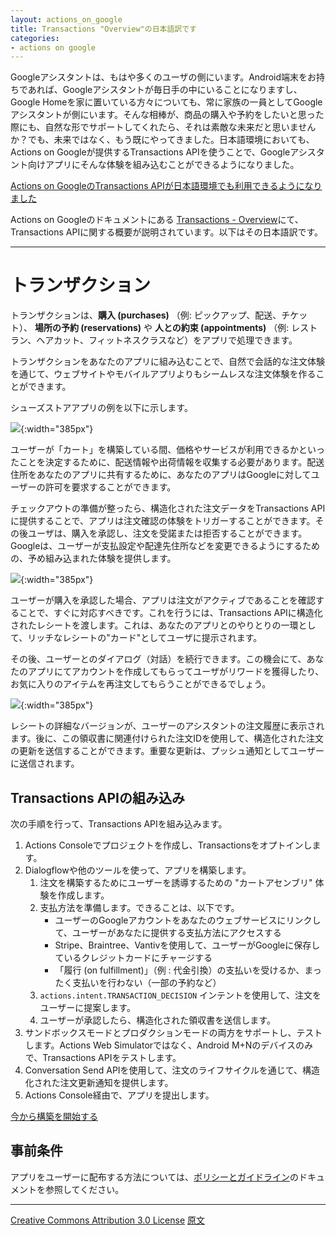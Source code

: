 ```yaml
---
layout: actions_on_google
title: Transactions "Overview"の日本語訳です
categories:
- actions on google
---
```

Googleアシスタントは、もはや多くのユーザの側にいます。Android端末をお持ちであれば、Googleアシスタントが毎日手の中にいることになりますし、Google Homeを家に置いている方々についても、常に家族の一員としてGoogleアシスタントが側にいます。そんな相棒が、商品の購入や予約をしたいと思った際にも、自然な形でサポートしてくれたら、それは素敵な未来だと思いませんか？でも、未来ではなく、もう既にやってきました。日本語環境においても、Actions on Googleが提供するTransactions APIを使うことで、Googleアシスタント向けアプリにそんな体験を組み込むことができるようになりました。

[Actions on GoogleのTransactions APIが日本語環境でも利用できるようになりました](https://developers-jp.googleblog.com/2018/04/actions-on-google-transactions-api.html)

Actions on Googleのドキュメントにある
[Transactions - Overview](https://developers.google.com/actions/transactions/)にて、
Transactions APIに関する概要が説明されています。以下はその日本語訳です。

---
# トランザクション

トランザクションは、**購入 (purchases)** （例: ピックアップ、配送、チケット）、 **場所の予約 (reservations)** や **人との約束 (appointments)** （例: レストラン、ヘアカット、フィットネスクラスなど）をアプリで処理できます。

トランザクションをあなたのアプリに組み込むことで、自然で会話的な注文体験を通じて、ウェブサイトやモバイルアプリよりもシームレスな注文体験を作ることができます。

シューズストアアプリの例を以下に示します。

![](https://developers.google.com/actions/images/sekai1.svg){:width="385px"}

ユーザーが「カート」を構築している間、価格やサービスが利用できるかといったことを決定するために、配送情報や出荷情報を収集する必要があります。配送住所をあなたのアプリに共有するために、あなたのアプリはGoogleに対してユーザーの許可を要求することができます。

チェックアウトの準備が整ったら、構造化された注文データをTransactions APIに提供することで、アプリは注文確認の体験をトリガーすることができます。その後ユーザは、購入を承認し、注文を受諾または拒否することができます。Googleは、ユーザーが支払設定や配達先住所などを変更できるようにするための、予め組み込まれた体験を提供します。

![](https://developers.google.com/actions/images/sekai2.svg){:width="385px"}


ユーザーが購入を承認した場合、アプリは注文がアクティブであることを確認することで、すぐに対応すべきです。これを行うには、Transactions APIに構造化されたレシートを渡します。これは、あなたのアプリとのやりとりの一環として、リッチなレシートの"カード"としてユーザに提示されます。

その後、ユーザーとのダイアログ（対話）を続行できます。この機会にて、あなたのアプリにてアカウントを作成してもらってユーザがリワードを獲得したり、お気に入りのアイテムを再注文してもらうことができるでしょう。

![](https://developers.google.com/actions/images/sekai3.svg){:width="385px"}

レシートの詳細なバージョンが、ユーザーのアシスタントの注文履歴に表示されます。後に、この領収書に関連付けられた注文IDを使用して、構造化された注文の更新を送信することができます。重要な更新は、プッシュ通知としてユーザーに送信されます。

## Transactions APIの組み込み

次の手順を行って、Transactions APIを組み込みます。

1. Actions Consoleでプロジェクトを作成し、Transactionsをオプトインします。
1. Dialogflowや他のツールを使って、アプリを構築します。
   1. 注文を構築するためにユーザーを誘導するための "カートアセンブリ" 体験を作成します。
   1. 支払方法を準備します。できることは、以下です。
      * ユーザーのGoogleアカウントをあなたのウェブサービスにリンクして、ユーザーがあなたに提供する支払方法にアクセスする
      * Stripe、Braintree、Vantivを使用して、ユーザーがGoogleに保存しているクレジットカードにチャージする
      * 「履行 (on fulfillment)」（例 : 代金引換）の支払いを受けるか、まったく支払いを行わない（一部の予約など）
   1. `actions.intent.TRANSACTION_DECISION` インテントを使用して、注文をユーザーに提案します。
   1. ユーザーが承認したら、構造化された領収書を送信します。
1. サンドボックスモードとプロダクションモードの両方をサポートし、テストします。Actions Web Simulatorではなく、Android M+Nのデバイスのみで、Transactions APIをテストします。
1. Conversation Send APIを使用して、注文のライフサイクルを通じて、構造化された注文更新通知を提供します。
1. Actions Console経由で、アプリを提出します。

[今から構築を開始する](https://developers.google.com/actions/transactions/dev-guide)

## 事前条件

アプリをユーザーに配布する方法については、[ポリシーとガイドライン](https://developers.google.com/actions/transactions/policies-guidelines)のドキュメントを参照してください。

---

[Creative Commons Attribution 3.0 License](http://creativecommons.org/licenses/by/3.0/)
[原文](https://developers.google.com/actions/transactions/)
